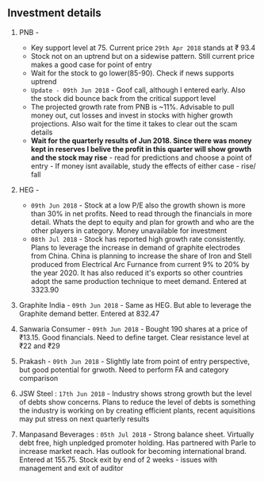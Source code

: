 ## Investment details

1. PNB - 
    - Key support level at 75. Current price `29th Apr 2018` stands at ₹ 93.4
    - Stock not on an uptrend but on a sidewise pattern. Still current price makes a good case for point of entry
    - Wait for the stock to go lower(85-90). Check if news supports uptrend
    - `Update - 09th Jun 2018` - Goof call, although I entered early. Also the stock did bounce back from the critical support level
    - The projected growth rate from PNB is ~11%. Advisable to pull money out, cut losses and invest in stocks with higher growth projections. Also wait for the time it takes to clear out the scam details
    - **Wait for the quarterly results of Jun 2018. Since there was money kept in reserves I belive the profit in this quarter will show growth and the stock may rise** - read for predictions and choose a point of entry - If money isnt available, study the effects of either case - rise/ fall 
    
2. HEG - 
    - `09th Jun 2018` - Stock at a low P/E also the growth shown is more than 30% in net profits. Need to read through the financials in more detail. Whats the dept to equity and plan for growth and who are the other players in category. Money unavailable for investment
    - `08th Jul 2018` - Stock has reported high growth rate consistently. Plans to leverage the increase in demand of graphite electrodes from China. China is planning to increase the share of Iron and Stell produced from Electrical Arc Furnance from current 9% to 20% by the year 2020. It has also reduced it's exports so other countries adopt the same production technique to meet demand. Entered at 3323.90
3. Graphite India - `09th Jun 2018` - Same as HEG. But able to leverage the Graphite demand better. Entered at 832.47
4. Sanwaria Consumer - `09th Jun 2018` - Bought 190 shares at a price of ₹13.15. Good financials. Need to define target. Clear resistance level at ₹22 and ₹29
5. Prakash - `09th Jun 2018` - Slightly late from point of entry perspective, but good potential for grwoth. Need to perform FA and category comparison
6. JSW Steel : `17th Jun 2018` - Industry shows strong growth but the level of debts show concerns. Plans to reduce the level of debts is something the industry is working on by creating efficient plants, recent aquisitions may put stress on next quarterly results
7. Manpasand Beverages : `05th Jul 2018` - Strong balance sheet. Virtually debt free, high unpledged promoter holding. Has partnered with Parle to increase market reach. Has outlook for becoming international brand. Entered at 155.75. Stock exit by end of 2 weeks - issues with management and exit of auditor
